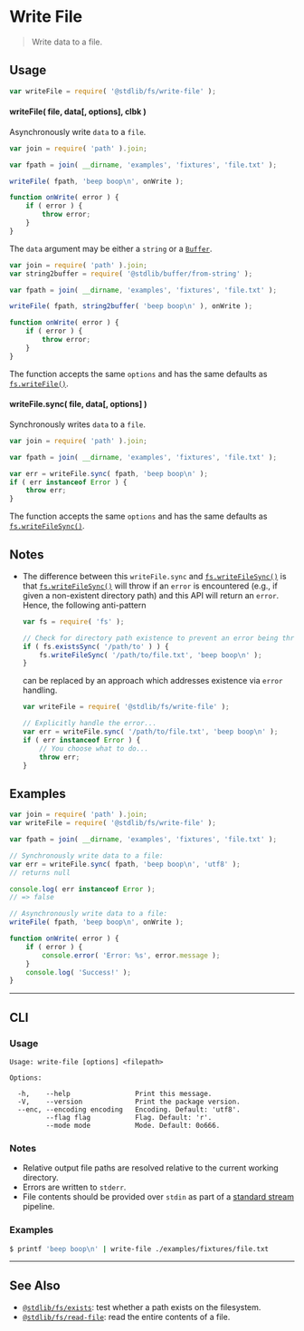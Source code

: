 <!--

@license Apache-2.0

Copyright (c) 2018 The Stdlib Authors.

Licensed under the Apache License, Version 2.0 (the "License");
you may not use this file except in compliance with the License.
You may obtain a copy of the License at

   http://www.apache.org/licenses/LICENSE-2.0

Unless required by applicable law or agreed to in writing, software
distributed under the License is distributed on an "AS IS" BASIS,
WITHOUT WARRANTIES OR CONDITIONS OF ANY KIND, either express or implied.
See the License for the specific language governing permissions and
limitations under the License.

-->

# Write File

> Write data to a file.

<section class="usage">

## Usage

```javascript
var writeFile = require( '@stdlib/fs/write-file' );
```

#### writeFile( file, data\[, options], clbk )

Asynchronously write `data` to a `file`.

```javascript
var join = require( 'path' ).join;

var fpath = join( __dirname, 'examples', 'fixtures', 'file.txt' );

writeFile( fpath, 'beep boop\n', onWrite );

function onWrite( error ) {
    if ( error ) {
        throw error;
    }
}
```

The `data` argument may be either a `string` or a [`Buffer`][@stdlib/buffer/ctor].

```javascript
var join = require( 'path' ).join;
var string2buffer = require( '@stdlib/buffer/from-string' );

var fpath = join( __dirname, 'examples', 'fixtures', 'file.txt' );

writeFile( fpath, string2buffer( 'beep boop\n' ), onWrite );

function onWrite( error ) {
    if ( error ) {
        throw error;
    }
}
```

The function accepts the same `options` and has the same defaults as [`fs.writeFile()`][node-fs].

#### writeFile.sync( file, data\[, options] )

Synchronously writes `data` to a `file`.

```javascript
var join = require( 'path' ).join;

var fpath = join( __dirname, 'examples', 'fixtures', 'file.txt' );

var err = writeFile.sync( fpath, 'beep boop\n' );
if ( err instanceof Error ) {
    throw err;
}
```

The function accepts the same `options` and has the same defaults as [`fs.writeFileSync()`][node-fs].

</section>

<!-- /.usage -->

<section class="notes">

## Notes

-   The difference between this `writeFile.sync` and [`fs.writeFileSync()`][node-fs] is that [`fs.writeFileSync()`][node-fs] will throw if an `error` is encountered (e.g., if given a non-existent directory path) and this API will return an `error`. Hence, the following anti-pattern

    <!-- run-disable -->

    ```javascript
    var fs = require( 'fs' );

    // Check for directory path existence to prevent an error being thrown...
    if ( fs.existsSync( '/path/to' ) ) {
        fs.writeFileSync( '/path/to/file.txt', 'beep boop\n' );
    }
    ```

    can be replaced by an approach which addresses existence via `error` handling.

    <!-- run-disable -->

    ```javascript
    var writeFile = require( '@stdlib/fs/write-file' );

    // Explicitly handle the error...
    var err = writeFile.sync( '/path/to/file.txt', 'beep boop\n' );
    if ( err instanceof Error ) {
        // You choose what to do...
        throw err;
    }
    ```

</section>

<!-- /.notes -->

<section class="examples">

## Examples

<!-- eslint no-undef: "error" -->

```javascript
var join = require( 'path' ).join;
var writeFile = require( '@stdlib/fs/write-file' );

var fpath = join( __dirname, 'examples', 'fixtures', 'file.txt' );

// Synchronously write data to a file:
var err = writeFile.sync( fpath, 'beep boop\n', 'utf8' );
// returns null

console.log( err instanceof Error );
// => false

// Asynchronously write data to a file:
writeFile( fpath, 'beep boop\n', onWrite );

function onWrite( error ) {
    if ( error ) {
        console.error( 'Error: %s', error.message );
    }
    console.log( 'Success!' );
}
```

</section>

<!-- /.examples -->

* * *

<section class="cli">

## CLI

<section class="usage">

### Usage

```text
Usage: write-file [options] <filepath>

Options:

  -h,    --help                Print this message.
  -V,    --version             Print the package version.
  --enc, --encoding encoding   Encoding. Default: 'utf8'.
         --flag flag           Flag. Default: 'r'.
         --mode mode           Mode. Default: 0o666.
```

</section>

<!-- /.usage -->

<section class="notes">

### Notes

-   Relative output file paths are resolved relative to the current working directory.
-   Errors are written to `stderr`.
-   File contents should be provided over `stdin` as part of a [standard stream][standard-stream] pipeline.

</section>

<!-- /.notes -->

<section class="examples">

### Examples

```bash
$ printf 'beep boop\n' | write-file ./examples/fixtures/file.txt
```

</section>

<!-- /.examples -->

</section>

<!-- /.cli -->

<!-- Section for related `stdlib` packages. Do not manually edit this section, as it is automatically populated. -->

<section class="related">

* * *

## See Also

-   [`@stdlib/fs/exists`][@stdlib/fs/exists]: test whether a path exists on the filesystem.
-   [`@stdlib/fs/read-file`][@stdlib/fs/read-file]: read the entire contents of a file.

</section>

<!-- /.related -->

<!-- Section for all links. Make sure to keep an empty line after the `section` element and another before the `/section` close. -->

<section class="links">

[node-fs]: https://nodejs.org/api/fs.html

[@stdlib/buffer/ctor]: https://github.com/stdlib-js/stdlib/tree/develop/lib/node_modules/%40stdlib/buffer/ctor

[standard-stream]: http://en.wikipedia.org/wiki/Pipeline_%28Unix%29

<!-- <related-links> -->

[@stdlib/fs/exists]: https://github.com/stdlib-js/stdlib/tree/develop/lib/node_modules/%40stdlib/fs/exists

[@stdlib/fs/read-file]: https://github.com/stdlib-js/stdlib/tree/develop/lib/node_modules/%40stdlib/fs/read-file

<!-- </related-links> -->

</section>

<!-- /.links -->
